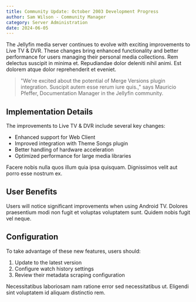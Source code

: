 ```yaml
---
title: Community Update: October 2003 Development Progress
author: Sam Wilson - Community Manager
category: Server Administration
date: 2024-06-05
---
```


The Jellyfin media server continues to evolve with exciting improvements to Live TV & DVR. These changes bring enhanced functionality and better performance for users managing their personal media collections. Rem delectus suscipit in minima et. Repudiandae dolor deleniti nihil animi. Est dolorem atque dolor reprehenderit et eveniet.

> "We're excited about the potential of Merge Versions plugin integration. Suscipit autem esse rerum iure quis.," says Mauricio Pfeffer, Documentation Manager in the Jellyfin community.

## Implementation Details

The improvements to Live TV & DVR include several key changes:

* Enhanced support for Web Client
* Improved integration with Theme Songs plugin
* Better handling of hardware acceleration
* Optimized performance for large media libraries

Facere nobis nulla quos illum quia ipsa quisquam. Dignissimos velit aut porro esse nostrum ex.

## User Benefits

Users will notice significant improvements when using Android TV. Dolores praesentium modi non fugit et voluptas voluptatem sunt. Quidem nobis fugit vel neque.

## Configuration

To take advantage of these new features, users should:

1. Update to the latest version
2. Configure watch history settings
3. Review their metadata scraping configuration

Necessitatibus laboriosam nam ratione error sed necessitatibus ut. Eligendi sint voluptatem id aliquam distinctio rem.